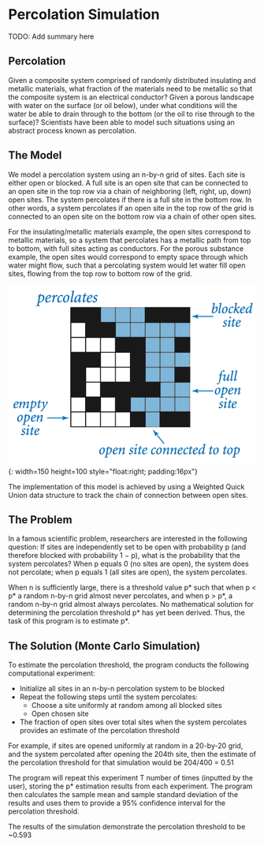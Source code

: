 # Percolation Simulation
TODO: Add summary here

## Percolation
Given a composite system comprised of randomly distributed insulating and metallic materials, what fraction of the materials need to be metallic so that the composite system is an electrical conductor? Given a porous landscape with water on the surface (or oil below), under what conditions will the water be able to drain through to the bottom (or the oil to rise through to the surface)? Scientists have been able to model such situations using an abstract process known as percolation.

## The Model
We model a percolation system using an n-by-n grid of sites. Each site is either open or blocked. A full site is an open site that can be connected to an open site in the top row via a chain of neighboring (left, right, up, down) open sites. The system percolates if there is a full site in the bottom row. In other words, a system percolates if an open site in the top row of the grid is connected to an open site on the bottom row via a chain of other open sites. 

For the insulating/metallic materials example, the open sites correspond to metallic materials, so a system that percolates has a metallic path from top to bottom, with full sites acting as conductors. For the porous substance example, the open sites would correspond to empty space through which water might flow, such that a percolating system would let water fill open sites, flowing from the top row to bottom row of the grid.

![Alt text](/screenshots/percolates.png){: width=150 height=100 style="float:right; padding:16px"} 

The implementation of this model is achieved by using a Weighted Quick Union data structure to track the chain of connection between open sites.

## The Problem
In a famous scientific problem, researchers are interested in the following question: 
If sites are independently set to be open with probability p (and therefore blocked with probability 1 − p), what is the probability that the system percolates? When p equals 0 (no sites are open), the system does not percolate; when p equals 1 (all sites are open), the system percolates.

When n is sufficiently large, there is a threshold value p* such that when p < p* a random n-by-n grid almost never percolates, and when p > p*, a random n-by-n grid almost always percolates. No mathematical solution for determining the percolation threshold p* has yet been derived. Thus, the task of this program is to estimate p*. 

## The Solution (Monte Carlo Simulation)
To estimate the percolation threshold, the program conducts the following computational experiment:
* Initialize all sites in an n-by-n percolation system to be blocked
* Repeat the following steps until the system percolates:
  * Choose a site uniformly at random among all blocked sites
  * Open chosen site
* The fraction of open sites over total sites when the system percolates provides an estimate of the percolation threshold

For example, if sites are opened uniformly at random in a 20-by-20 grid, and the system percolated after opening the 204th site, then the estimate of the percolation threshold for that simulation would be 204/400 = 0.51

The program will repeat this experiment T number of times (inputted by the user), storing the p* estimation results from each experiment. The program then calculates the sample mean and sample standard deviation of the results and uses them to provide a 95% confidence interval for the percolation threshold.

The results of the simulation demonstrate the percolation threshold to be ~0.593